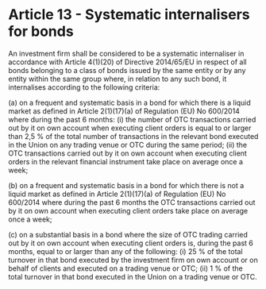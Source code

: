# Article 13 - Systematic internalisers for bonds


An investment firm shall be considered to be a systematic internaliser in accordance with Article 4(1)(20) of Directive 2014/65/EU in respect of all bonds belonging to a class of bonds issued by the same entity or by any entity within the same group where, in relation to any such bond, it internalises according to the following criteria:

(a) on a frequent and systematic basis in a bond for which there is a liquid market as defined in Article 2(1)(17)(a) of Regulation (EU) No 600/2014 where during the past 6 months: (i) the number of OTC transactions carried out by it on own account when executing client orders is equal to or larger than 2,5 % of the total number of transactions in the relevant bond executed in the Union on any trading venue or OTC during the same period; (ii) the OTC transactions carried out by it on own account when executing client orders in the relevant financial instrument take place on average once a week;

(b) on a frequent and systematic basis in a bond for which there is not a liquid market as defined in Article 2(1)(17)(a) of Regulation (EU) No 600/2014 where during the past 6 months the OTC transactions carried out by it on own account when executing client orders take place on average once a week;

(c) on a substantial basis in a bond where the size of OTC trading carried out by it on own account when executing client orders is, during the past 6 months, equal to or larger than any of the following: (i) 25 % of the total turnover in that bond executed by the investment firm on own account or on behalf of clients and executed on a trading venue or OTC; (ii) 1 % of the total turnover in that bond executed in the Union on a trading venue or OTC.
